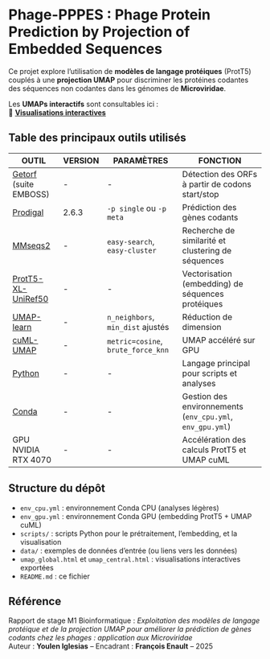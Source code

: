 # Phage-PPPES : Phage Protein Prediction by Projection of Embedded Sequences

Ce projet explore l’utilisation de **modèles de langage protéiques** (ProtT5) couplés à une **projection UMAP** pour discriminer les protéines codantes des séquences non codantes dans les génomes de **Microviridae**.

Les **UMAPs interactifs** sont consultables ici :  
🔗 **[Visualisations interactives](https://tulgar-bioinformatic.github.io/phage-pppes/)**

## Table des principaux outils utilisés

| OUTIL | VERSION | PARAMÈTRES | FONCTION |
|-------|---------|------------|----------|
| [Getorf](http://emboss.sourceforge.net/apps/release/6.6/emboss/apps/getorf.html) (suite EMBOSS) | - | - | Détection des ORFs à partir de codons start/stop |
| [Prodigal](https://github.com/hyattpd/Prodigal) | 2.6.3 | `-p single` ou `-p meta` | Prédiction des gènes codants |
| [MMseqs2](https://github.com/soedinglab/MMseqs2) | - | `easy-search`, `easy-cluster` | Recherche de similarité et clustering de séquences |
| [ProtT5-XL-UniRef50](https://github.com/agemagician/ProtTrans) | - | - | Vectorisation (embedding) de séquences protéiques |
| [UMAP-learn](https://umap-learn.readthedocs.io/) | - | `n_neighbors`, `min_dist` ajustés | Réduction de dimension |
| [cuML-UMAP](https://docs.rapids.ai/api/cuml/stable/) | - | `metric=cosine`, `brute_force_knn` | UMAP accéléré sur GPU |
| [Python](https://www.python.org/) | - | - | Langage principal pour scripts et analyses |
| [Conda](https://docs.conda.io/) | - | - | Gestion des environnements (`env_cpu.yml`, `env_gpu.yml`) |
| GPU NVIDIA RTX 4070 | - | - | Accélération des calculs ProtT5 et UMAP cuML |

## Structure du dépôt

- `env_cpu.yml` : environnement Conda CPU (analyses légères)
- `env_gpu.yml` : environnement Conda GPU (embedding ProtT5 + UMAP cuML)
- `scripts/` : scripts Python pour le prétraitement, l’embedding, et la visualisation
- `data/` : exemples de données d’entrée (ou liens vers les données)
- `umap_global.html` et `umap_central.html` : visualisations interactives exportées
- `README.md` : ce fichier

## Référence

Rapport de stage M1 Bioinformatique : *Exploitation des modèles de langage protéique et de la projection UMAP pour améliorer la prédiction de gènes codants chez les phages : application aux Microviridae*  
Auteur : **Youlen Iglesias** – Encadrant : **François Enault** – 2025
